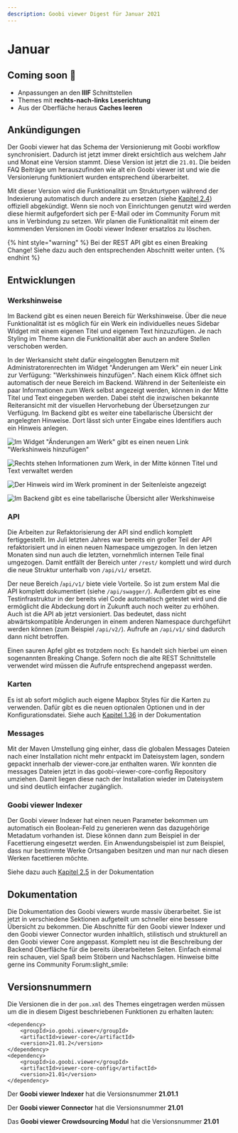 ```yaml
---
description: Goobi viewer Digest für Januar 2021
---
```


# Januar

## Coming soon :rocket:

* Anpassungen an den **IIIF** Schnittstellen
* Themes mit **rechts-nach-links** **Leserichtung**
* Aus der Oberfläche heraus **Caches leeren**

## Ankündigungen

Der Goobi viewer hat das Schema der Versionierung mit Goobi workflow synchronisiert. Dadurch ist jetzt immer direkt ersichtlich aus welchem Jahr und Monat eine Version stammt. Diese Version ist jetzt die `21.01`. Die beiden FAQ Beiträge um herauszufinden wie alt ein Goobi viewer ist und wie die Versionierung funktioniert wurden entsprechend überarbeitet.

Mit dieser Version wird die Funktionalität um Strukturtypen während der Indexierung automatisch durch andere zu ersetzen (siehe [Kapitel 2.4](https://docs.goobi.io/goobi-viewer-de/conf/2/4)) offiziell abgekündigt. Wenn sie noch von Einrichtungen genutzt wird werden diese hiermit aufgefordert sich per E-Mail oder im Community Forum mit uns in Verbindung zu setzen. Wir planen die Funktionalität mit einem der kommenden Versionen im Goobi viewer Indexer ersatzlos zu löschen.

{% hint style="warning" %}
Bei der REST API gibt es einen Breaking Change! Siehe dazu auch den entsprechenden Abschnitt weiter unten.
{% endhint %}

## Entwicklungen

### Werkshinweise

Im Backend gibt es einen neuen Bereich für Werkshinweise. Über die neue Funktionalität ist es möglich für ein Werk ein individuelles neues Sidebar Widget mit einem eigenen Titel und eigenem Text hinzuzufügen. Je nach Styling im Theme kann die Funktionalität aber auch an andere Stellen verschoben werden.

In der Werkansicht steht dafür eingeloggten Benutzern mit Administratorenrechten im Widget "Änderungen am Werk" ein neuer Link zur Verfügung: "Werkshinweis hinzufügen". Nach einem Klick öffnet sich automatisch der neue Bereich im Backend. Während in der Seitenleiste ein paar Informationen zum Werk selbst angezeigt werden, können in der Mitte Titel und Text eingegeben werden. Dabei steht die inzwischen bekannte Reiteransicht mit der visuellen Hervorhebung der Übersetzungen zur Verfügung. Im Backend gibt es weiter eine tabellarische Übersicht der angelegten Hinweise. Dort lässt sich unter Eingabe eines Identifiers auch ein Hinweis anlegen.

![Im Widget "Änderungen am Werk" gibt es einen neuen Link "Werkshinweis hinzufügen"](../.gitbook/assets/21.01\_de\_addrecordnote.png)

![Rechts stehen Informationen zum Werk, in der Mitte können Titel und Text verwaltet werden](../.gitbook/assets/21.01\_de\_addrecordnotebackend.png)

![Der Hinweis wird im Werk prominent in der Seitenleiste angezeigt](../.gitbook/assets/21.01\_de\_recordnotefrontendresult.png)

![Im Backend gibt es eine tabellarische Übersicht aller Werkshinweise](../.gitbook/assets/21.01\_de\_recordnotebackendoverview.png)

### API

Die Arbeiten zur Refaktorisierung der API sind endlich komplett fertiggestellt. Im Juli letzten Jahres war bereits ein großer Teil der API refaktorisiert und in einen neuen Namespace umgezogen. In den letzen Monaten sind nun auch die letzten, vornehmlich internen Teile final umgezogen. Damit entfällt der Bereich unter `/rest/` komplett und wird durch die neue Struktur unterhalb von `/api/v1/` ersetzt.

Der neue Bereich /`api/v1/` biete viele Vorteile. So ist zum erstem Mal die API komplett dokumentiert (siehe `/api/swagger/`). Außerdem gibt es eine Testinfrastruktur in der bereits viel Code automatisch getestet wird und die ermöglicht die Abdeckung dort in Zukunft auch noch weiter zu erhöhen. Auch ist die API ab jetzt versioniert. Das bedeutet, dass nicht abwärtskompatible Änderungen in einem anderen Namespace durchgeführt werden können (zum Beispiel `/api/v2/`). Aufrufe an `/api/v1/` sind dadurch dann nicht betroffen.

Einen sauren Apfel gibt es trotzdem noch: Es handelt sich hierbei um einen sogenannten Breaking Change. Sofern noch die alte REST Schnittstelle verwendet wird müssen die Aufrufe entsprechend angepasst werden.

### Karten

Es ist ab sofort möglich auch eigene Mapbox Styles für die Karten zu verwenden. Dafür gibt es die neuen optionalen Optionen  und  in der Konfigurationsdatei. Siehe auch [Kapitel 1.36](https://docs.goobi.io/goobi-viewer-de/conf/1/36) in der Dokumentation

### Messages

Mit der Maven Umstellung ging einher, dass die globalen Messages Dateien nach einer Installation nicht mehr entpackt im Dateisystem lagen, sondern gepackt innerhalb der viewer-core.jar enthalten waren. Wir konnten die messages Dateien jetzt in das goobi-viewer-core-config Repository umziehen. Damit liegen diese nach der Installation wieder im Dateisystem und sind deutlich einfacher zugänglich.

### Goobi viewer Indexer

Der Goobi viewer Indexer hat einen neuen Parameter bekommen um automatisch ein Boolean-Feld zu generieren wenn das dazugehörige Metadatum vorhanden ist. Diese können dann zum Beispiel in der Facettierung eingesetzt werden. Ein Anwendungsbeispiel ist zum Beispiel, dass nur bestimmte Werke Ortsangaben besitzen und man nur nach diesen Werken facettieren möchte.

Siehe dazu auch [Kapitel 2.5](https://docs.goobi.io/goobi-viewer-de/conf/2/5#addexistenceboolean) in der Dokumentation

## Dokumentation

Die Dokumentation des Goobi viewers wurde massiv überarbeitet. Sie ist jetzt in verschiedene Sektionen aufgeteilt um schneller eine bessere Übersicht zu bekommen. Die Abschnitte für den Goobi viewer Indexer und den Goobi viewer Connector wurden inhaltlich, stilistisch und strukturell an den Goobi viewer Core angepasst. Komplett neu ist die Beschreibung der Backend Oberfläche für die bereits überarbeiteten Seiten. Einfach einmal rein schauen, viel Spaß beim Stöbern und Nachschlagen. Hinweise bitte gerne ins Community Forum:slight\_smile:&#x20;

## Versionsnummern

Die Versionen die in der `pom.xml` des Themes eingetragen werden müssen um die in diesem Digest beschriebenen Funktionen zu erhalten lauten:

```markup
<dependency>
    <groupId>io.goobi.viewer</groupId>
    <artifactId>viewer-core</artifactId>
    <version>21.01.2</version>
</dependency>
<dependency>
    <groupId>io.goobi.viewer</groupId>
    <artifactId>viewer-core-config</artifactId>
    <version>21.01</version>
</dependency>
```

Der **Goobi viewer Indexer** hat die Versionsnummer **21.01.1**

Der **Goobi viewer Connector** hat die Versionsnummer **21.01**

Das **Goobi viewer Crowdsourcing Modul** hat die Versionsnummer **21.01**
